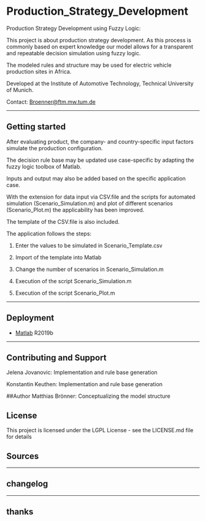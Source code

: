 # Production_Strategy_Development

Production Strategy Development using Fuzzy Logic:

This project is about production strategy development.
As this process is commonly based on expert knowledge our model allows for a transparent and repeatable decision simulation using fuzzy logic.

The modeled rules and structure may be used for electric vehicle production sites in Africa.

Developed at the Institute of Automotive Technology, Technical University of Munich.

Contact: Broenner@ftm.mw.tum.de

----
## Getting started

After evaluating product, the company- and country-specific input factors simulate the production configuration.

The decision rule base may be updated use case-specific by adapting the fuzzy logic toolbox of Matlab.

Inputs and output may also be added based on the specific application case.

With the extension for data input via CSV.file and the scripts for automated simulation (Scenario_Simulation.m) and plot of different scenarios (Scenario_Plot.m) the applicability has been improved.

The template of the CSV.file is also included.

The application follows the steps:

1. Enter the values to be simulated in Scenario_Template.csv

2. Import of the template into Matlab

3. Change the number of scenarios in Scenario_Simulation.m

4. Execution of the script Scenario_Simulation.m

5. Execution of the script Scenario_Plot.m

----
## Deployment
  
* [Matlab](https://de.mathworks.com/products/matlab.html) R2019b

----
## Contributing and Support

Jelena Jovanovic: Implementation and rule base generation

Konstantin Keuthen: Implementation and rule base generation

##Author
Matthias Brönner: Conceptualizing the model structure

## License
This project is licensed under the LGPL License - see the LICENSE.md file for details
 
 
## Sources


----
## changelog


----
## thanks
